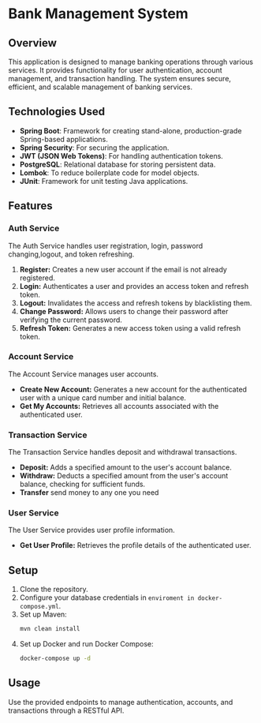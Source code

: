 # Bank Management System 

## Overview
This application is designed to manage banking operations through various services. 
It provides functionality for user authentication, account management, and transaction handling. 
The system ensures secure, efficient, and scalable management of banking services.



## Technologies Used
- **Spring Boot**: Framework for creating stand-alone, production-grade Spring-based applications.
- **Spring Security**: For securing the application.
- **JWT (JSON Web Tokens)**: For handling authentication tokens.
- **PostgreSQL**: Relational database for storing persistent data.
- **Lombok**: To reduce boilerplate code for model objects.
- **JUnit**: Framework for unit testing Java applications.


## Features

### Auth Service
The Auth Service handles user registration, login, password changing,logout, and token refreshing.

1. **Register:** Creates a new user account if the email is not already registered.
2. **Login:** Authenticates a user and provides an access token and refresh token.
3. **Logout:** Invalidates the access and refresh tokens by blacklisting them.
4. **Change Password:** Allows users to change their password after verifying the current password.
5. **Refresh Token:** Generates a new access token using a valid refresh token.



### Account Service
The Account Service manages user accounts.

- **Create New Account:** Generates a new account for the authenticated user with a unique card number and initial balance.
- **Get My Accounts:** Retrieves all accounts associated with the authenticated user.


### Transaction Service
The Transaction Service handles deposit and withdrawal transactions.

- **Deposit:** Adds a specified amount to the user's account balance.
- **Withdraw:** Deducts a specified amount from the user's account balance, checking for sufficient funds.
- **Transfer** send money to any one you need 


### User Service
The User Service provides user profile information.

- **Get User Profile:** Retrieves the profile details of the authenticated user.

## Setup
1. Clone the repository.
2. Configure your database credentials in `enviroment in docker-compose.yml`.
3. Set up Maven:
   ```bash
   mvn clean install
4. Set up Docker and run Docker Compose:
   ```bash
   docker-compose up -d 

## Usage
Use the provided endpoints to manage authentication, accounts, and transactions through a RESTful API.
